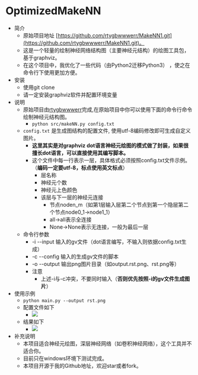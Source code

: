 # OptimizedMakeNN
- 简介
	- 原始项目地址 [https://github.com/rtygbwwwerr/MakeNN1.git](https://github.com/rtygbwwwerr/MakeNN1.git)。
	- 这是一个轻量的绘制神经网络结构图（主要神经元结构）的绘图工具包，基于graphviz。
	- 在这个项目中，我优化了一些代码（由Python2迁移Python3） ，使之在命令行下使用更加方便。
- 安装
	- 使用git clone 
	- 请一定安装graphviz软件并配置环境变量
- 说明
	- 原始项目由[rtygbwwwerr](https://github.com/rtygbwwwerr)完成,在原始项目中你可以使用下面的命令行命令绘制神经元结构图。
		- `python src/makeNN.py config.txt`
	- `config.txt` 是生成图结构的配置文件, 使用utf-8编码修改即可生成自定义图片。
		- **这里其实是对graphviz dot语言神经元绘图的模式做了封装，如果很擅长dot语言，可以直接使用其编写脚本。**
		- 这个文件中每一行表示一层，具体格式必须按照config.txt文件示例。（**编码一定要utf-8，标点使用英文标点**）
			- 层名称
			- 神经元个数
			- 神经元上色颜色
			- 该层与下一层的神经元连接
				- 节点noden_m（如第1层输入层第二个节点到第一个隐层第二个节点node0_1->node1_1）
				- all->all表示全连接
				- None->None表示无连接，一般为最后一层
	- 命令行参数
		- -i --input 输入的gv文件（dot语言编写，不输入则依据config.txt生成）
		- -c --config 输入的生成gv文件的脚本
		- -o --output 输出png图片目录（如output.rst.png、rst.png等）
		- 注意
			- 上述-i与-c冲突，不要同时输入（**否则优先按照-i的gv文件生成图片**）
- 使用示例
	- `python main.py --output rst.png`
	- 配置文件如下
		- ![](https://img-blog.csdnimg.cn/20190518132446125.png)
	- 结果如下
		- ![](https://img-blog.csdnimg.cn/20190518132505915.png)
- 补充说明
	- 本项目适合神经元绘图，深层神经网络（如卷积神经网络），这个工具并不适合你。
	- 目前只在windows环境下测试完成。
	- 本项目开源于我的Github地址，欢迎star或者fork。
